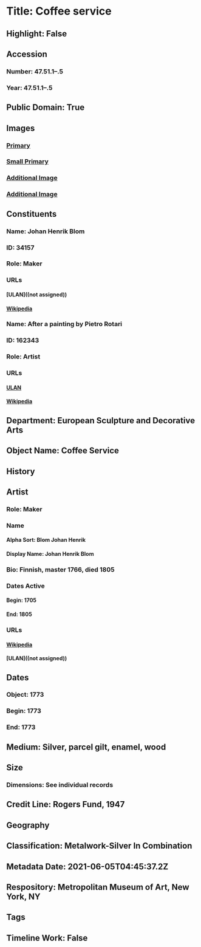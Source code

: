 # Title: Coffee service
## Highlight: False
## Accession
### Number: 47.51.1–.5
### Year: 47.51.1–.5
## Public Domain: True
## Images
### [Primary](https://images.metmuseum.org/CRDImages/es/original/ES7356.jpg)
### [Small Primary](https://images.metmuseum.org/CRDImages/es/web-large/ES7356.jpg)
### [Additional Image](https://images.metmuseum.org/CRDImages/es/original/DT5156.jpg)
### [Additional Image](https://images.metmuseum.org/CRDImages/es/original/138427.jpg)
## Constituents
### Name: Johan Henrik Blom
### ID: 34157
### Role: Maker
### URLs
#### [ULAN]((not assigned))
#### [Wikipedia](https://www.wikidata.org/wiki/Q4088391)
### Name: After a painting by Pietro Rotari
### ID: 162343
### Role: Artist
### URLs
#### [ULAN](http://vocab.getty.edu/page/ulan/500013152)
#### [Wikipedia](https://www.wikidata.org/wiki/Q1361950)
## Department: European Sculpture and Decorative Arts
## Object Name: Coffee Service
## History
## Artist
### Role: Maker
### Name
#### Alpha Sort: Blom Johan Henrik
#### Display Name: Johan Henrik Blom
### Bio: Finnish, master 1766, died 1805
### Dates Active
#### Begin: 1705
#### End: 1805
### URLs
#### [Wikipedia](https://www.wikidata.org/wiki/Q4088391)
#### [ULAN]((not assigned))
## Dates
### Object: 1773
### Begin: 1773
### End: 1773
## Medium: Silver, parcel gilt, enamel, wood
## Size
### Dimensions: See individual records
## Credit Line: Rogers Fund, 1947
## Geography
## Classification: Metalwork-Silver In Combination
## Metadata Date: 2021-06-05T04:45:37.2Z
## Respository: Metropolitan Museum of Art, New York, NY
## Tags
## Timeline Work: False